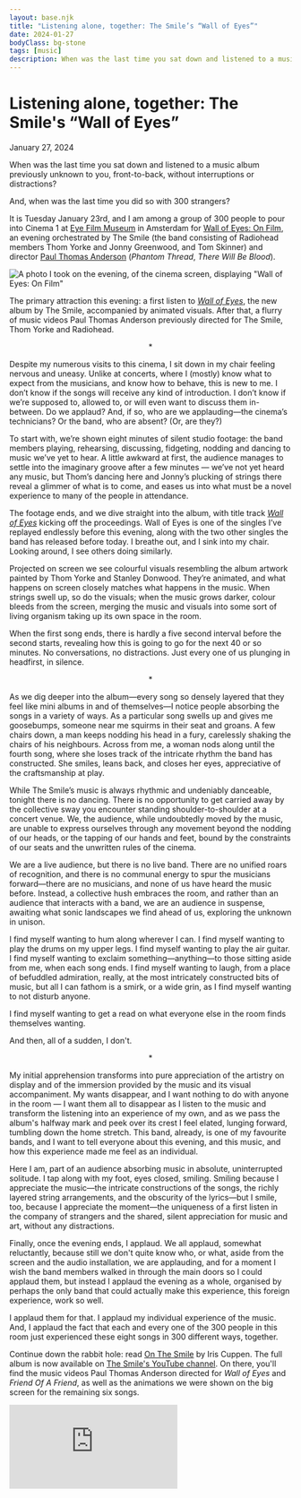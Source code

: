 ```yaml
---
layout: base.njk
title: "Listening alone, together: The Smile’s “Wall of Eyes”"
date: 2024-01-27
bodyClass: bg-stone
tags: [music]
description: When was the last time you sat down and listened to a music album previously unknown to you, front-to-back, without interruptions or distractions? And, when was the last time you did so with 300 strangers?
---
```



<h1>Listening alone, together: The Smile's “Wall of Eyes”</h1>
<span class="font-sans text-sm">January 27, 2024</span>

When was the last time you sat down and listened to a music album previously unknown to you, front-to-back, without interruptions or distractions? 

And, when was the last time you did so with 300 strangers?

It is Tuesday January 23rd, and I am among a group of 300 people to pour into Cinema 1 at [Eye Film Museum](https://eyefilm.nl/) in Amsterdam for [Wall of Eyes: On Film](https://www.thesmiletheband.com/onfilmevents), an evening orchestrated by The Smile (the band consisting of Radiohead members Thom Yorke and Jonny Greenwood, and Tom Skinner) and director [Paul Thomas Anderson](https://letterboxd.com/director/paul-thomas-anderson/) (_Phantom Thread_, _There Will Be Blood_).

![A photo I took on the evening, of the cinema screen, displaying "Wall of Eyes: On Film"](/assets/journal/wall-of-eyes.avif "A photo I took on the evening, of the cinema screen, displaying Wall of Eyes: On Film")

The primary attraction this evening: a first listen to [_Wall of Eyes_](https://thesmile.bandcamp.com/album/wall-of-eyes), the new album by The Smile, accompanied by animated visuals. After that, a flurry of music videos Paul Thomas Anderson previously directed for The Smile, Thom Yorke and Radiohead.

<div style="text-align: center">*</div>

Despite my numerous visits to this cinema, I sit down in my chair feeling nervous and uneasy. Unlike at concerts, where I (mostly) know what to expect from the musicians, and know how to behave, this is new to me. I don’t know if the songs will receive any kind of introduction. I don’t know if we’re supposed to, allowed to, or will even want to discuss them in-between. Do we applaud? And, if so, who are we applauding—the cinema’s technicians? Or the band, who are absent? (Or, are they?)

To start with, we’re shown eight minutes of silent studio footage: the band members playing, rehearsing, discussing, fidgeting, nodding and dancing to music we’ve yet to hear. A little awkward at first, the audience manages to settle into the imaginary groove after a few minutes — we’ve not yet heard any music, but Thom’s dancing here and Jonny’s plucking of strings there reveal a glimmer of what is to come, and eases us into what must be a novel experience to many of the people in attendance. 

The footage ends, and we dive straight into the album, with title track [_Wall of Eyes_](https://www.youtube.com/watch?v=IsqqjOxEuAg) kicking off the proceedings. Wall of Eyes is one of the singles I’ve replayed endlessly before this evening, along with the two other singles the band has released before today. I breathe out, and I sink into my chair. Looking around, I see others doing similarly. 

Projected on screen we see colourful visuals resembling the album artwork painted by Thom Yorke and Stanley Donwood. They’re animated, and what happens on screen closely matches what happens in the music. When strings swell up, so do the visuals; when the music grows darker, colour bleeds from the screen, merging the music and visuals into some sort of living organism taking up its own space in the room. 

When the first song ends, there is hardly a five second interval before the second starts, revealing how this is going to go for the next 40 or so minutes. No conversations, no distractions. Just every one of us plunging in headfirst, in silence.

<div style="text-align: center">*</div>

As we dig deeper into the album—every song so densely layered that they feel like mini albums in and of themselves—I notice people absorbing the songs in a variety of ways. As a particular song swells up and gives me goosebumps, someone near me squirms in their seat and groans. A few chairs down, a man keeps nodding his head in a fury, carelessly shaking the chairs of his neighbours. Across from me, a woman nods along until the fourth song, where she loses track of the intricate rhythm the band has constructed. She smiles, leans back, and closes her eyes, appreciative of the craftsmanship at play.

While The Smile’s music is always rhythmic and undeniably danceable, tonight there is no dancing. There is no opportunity to get carried away by the collective sway you encounter standing shoulder-to-shoulder at a concert venue. We, the audience, while undoubtedly moved by the music, are unable to express ourselves through any movement beyond the nodding of our heads, or the tapping of our hands and feet, bound by the constraints of our seats and the unwritten rules of the cinema. 

We are a live audience, but there is no live band. There are no unified roars of recognition, and there is no communal energy to spur the musicians forward—there are no musicians, and none of us have heard the music before. Instead, a collective hush embraces the room, and rather than an audience that interacts with a band, we are an audience in suspense, awaiting what sonic landscapes we find ahead of us, exploring the unknown in unison.

I find myself wanting to hum along wherever I can. I find myself wanting to play the drums on my upper legs. I find myself wanting to play the air guitar. I find myself wanting to exclaim something—anything—to those sitting aside from me, when each song ends. I find myself wanting to laugh, from a place of befuddled admiration, really, at the most intricately constructed bits of music, but all I can fathom is a smirk, or a wide grin, as I find myself wanting to not disturb anyone. 

I find myself wanting to get a read on what everyone else in the room finds themselves wanting. 

And then, all of a sudden, I don't.

<div style="text-align: center">*</div>

My initial apprehension transforms into pure appreciation of the artistry on display and of the immersion provided by the music and its visual accompaniment. My wants disappear, and I want nothing to do with anyone in the room — I want them all to disappear as I listen to the music and transform the listening into an experience of my own, and as we pass the album's halfway mark and peek over its crest I feel elated, lunging forward, tumbling down the home stretch. This band, already, is one of my favourite bands, and I want to tell everyone about this evening, and this music, and how this experience made me feel as an individual.

Here I am, part of an audience absorbing music in absolute, uninterrupted solitude. I tap along with my foot, eyes closed, smiling. Smiling because I appreciate the music—the intricate constructions of the songs, the richly layered string arrangements, and the obscurity of the lyrics—but I smile, too, because I appreciate the moment—the uniqueness of a first listen in the company of strangers and the shared, silent appreciation for music and art, without any distractions.

Finally, once the evening ends, I applaud. We all applaud, somewhat reluctantly, because still we don't quite know who, or what, aside from the screen and the audio installation, we are applauding, and for a moment I wish the band members walked in through the main doors so I could applaud them, but instead I applaud the evening as a whole, organised by perhaps the only band that could actually make this experience, this foreign experience, work so well. 

I applaud them for that. I applaud my individual experience of the music. And, I applaud the fact that each and every one of the 300 people in this room just experienced these eight songs in 300 different ways, together.

<span class="article-footer dark:text-gray-400">Continue down the rabbit hole: read [On The Smile](https://iriscuppen.com/On-The-Smile) by Iris Cuppen. The full album is now available on [The Smile's YouTube channel](https://www.youtube.com/playlist?list=PLf_OT-1c3m3B2hsZkUrKYO5QVnRnfBfSw). On there, you'll find the music videos Paul Thomas Anderson directed for _Wall of Eyes_ and _Friend Of A Friend_, as well as the animations we were shown on the big screen for the remaining six songs.</span>

<div class="relative w-full pb-[56.25%] mt-7 overflow-hidden">
  <iframe
    class="absolute top-0 left-0 w-full h-full"
    src="https://www.youtube-nocookie.com/embed/WhivN4GJQCQ?si=k46v49G5RUoPrRe8&amp;controls=0"
    title="YouTube video player"
    frameborder="0"
    allow="accelerometer; autoplay; clipboard-write; encrypted-media; gyroscope; picture-in-picture; web-share"
    referrerpolicy="strict-origin-when-cross-origin"
    allowfullscreen>
  </iframe>
</div>